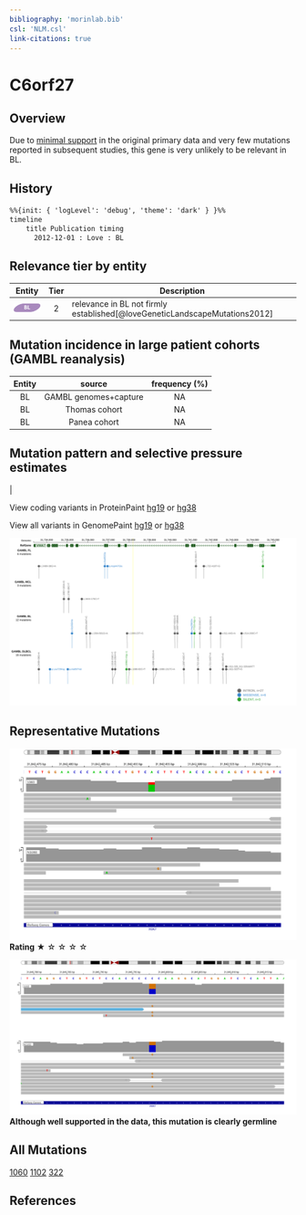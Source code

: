 ```yaml
---
bibliography: 'morinlab.bib'
csl: 'NLM.csl'
link-citations: true
---
```

# C6orf27

## Overview

Due to [minimal support](C6orf27#representative-mutation) in the original primary data and very few mutations reported in subsequent studies, this gene is very unlikely to be relevant in BL. 


## History
```mermaid
%%{init: { 'logLevel': 'debug', 'theme': 'dark' } }%%
timeline
    title Publication timing
      2012-12-01 : Love : BL
```

## Relevance tier by entity

|Entity|Tier|Description                           |
|:------:|:----:|--------------------------------------|
|![BL](images/icons/BL_tier2.png)    |2   |relevance in BL not firmly established[@loveGeneticLandscapeMutations2012]|

## Mutation incidence in large patient cohorts (GAMBL reanalysis)

|Entity|source               |frequency (%)|
|:------:|:---------------------:|:-------------:|
|BL    |GAMBL genomes+capture|NA           |
|BL    |Thomas cohort        |NA           |
|BL    |Panea cohort         |NA           |

## Mutation pattern and selective pressure estimates

|




View coding variants in ProteinPaint [hg19](https://morinlab.github.io/LLMPP/GAMBL/C6orf27_protein.html)  or [hg38](https://morinlab.github.io/LLMPP/GAMBL/C6orf27_protein_hg38.html)

View all variants in GenomePaint [hg19](https://morinlab.github.io/LLMPP/GAMBL/C6orf27.html)  or [hg38](https://morinlab.github.io/LLMPP/GAMBL/C6orf27_hg38.html)

![](images/proteinpaint/C6orf27.svg)

<!-- ORIGIN: loveGeneticLandscapeMutations2012 -->
<!-- BL: loveGeneticLandscapeMutations2012 -->

## Representative Mutations

![](primary/Love_C6orf27.svg)
**Rating** 
&starf; &star; &star; &star; &star;

![](primary/Love_C6orf27_germline.svg)
**Although well supported in the data, this mutation is clearly germline**

## All Mutations

[1060](https://www.bcgsc.ca/downloads/morinlab/GAMBL/Love/1060_reports.html)
[1102](https://www.bcgsc.ca/downloads/morinlab/GAMBL/Love/1102_reports.html)
[322](https://www.bcgsc.ca/downloads/morinlab/GAMBL/Love/322_reports.html)



## References
